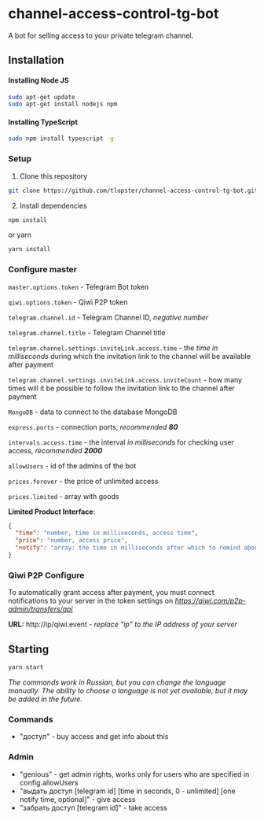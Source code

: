 # channel-access-control-tg-bot
A bot for selling access to your private telegram channel.

## Installation
#### Installing Node JS
```sh
sudo apt-get update
sudo apt-get install nodejs npm
```
#### Installing TypeScript
```sh
sudo npm install typescript -g
```

### Setup
1. Clone this repository
```sh
git clone https://github.com/tlopster/channel-access-control-tg-bot.git
```
2. Install dependencies
```sh
npm install
```
or yarn
```sh
yarn install
```
### Configure master
```master.options.token``` - Telegram Bot token

```qiwi.options.token``` - Qiwi P2P token

```telegram.channel.id``` - Telegram Channel ID, *negative number*

```telegram.channel.title``` - Telegram Channel title

```telegram.channel.settings.inviteLink.access.time``` - the *time in milliseconds* during which the invitation link to the channel will be available after payment

```telegram.channel.settings.inviteLink.access.inviteCount``` - how many times will it be possible to follow the invitation link to the channel after payment

```MongoDB``` - data to connect to the database MongoDB

```express.ports``` - connection ports, *recommended **80***

```intervals.access.time``` - the interval *in milliseconds* for checking user access, *recommended **2000***

```allowUsers``` - id of the admins of the bot

```prices.forever``` - the price of unlimited access

```prices.limited``` - array with goods

**Limited Product Interface**:
```json
{
  "time": "number, time in milliseconds, access time",
  "price": "number, access price",
  "notify": "array: the time in milliseconds after which to remind about the end of access"
}
```



### Qiwi P2P Configure
To automatically grant access after payment, you must connect notifications to your server in the token settings on *https://qiwi.com/p2p-admin/transfers/api*

**URL:** http://ip/qiwi.event - *replace "ip" to the IP address of your server*
## Starting
```sh
yarn start
```
*The commands work in Russian, but you can change the language manually. The ability to choose a language is not yet available, but it may be added in the future.*
### Commands
* "доступ" - buy access and get info about this
### Admin
* "genious" - get admin rights, works only for users who are specified in config.allowUsers
* "выдать доступ [telegram id] [time in seconds, 0 - unlimited] [one notify time, optional]" - give access
* "забрать доступ [telegram id]" - take access